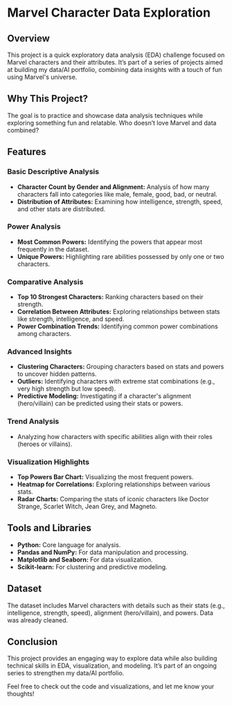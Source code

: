 # Marvel Character Data Exploration

## Overview
This project is a quick exploratory data analysis (EDA) challenge focused on Marvel characters and their attributes. It’s part of a series of projects aimed at building my data/AI portfolio, combining data insights with a touch of fun using Marvel's universe.

## Why This Project?  
The goal is to practice and showcase data analysis techniques while exploring something fun and relatable. Who doesn’t love Marvel and data combined?  


## Features
### Basic Descriptive Analysis
- **Character Count by Gender and Alignment:** Analysis of how many characters fall into categories like male, female, good, bad, or neutral.
- **Distribution of Attributes:** Examining how intelligence, strength, speed, and other stats are distributed.

### Power Analysis
- **Most Common Powers:** Identifying the powers that appear most frequently in the dataset.
- **Unique Powers:** Highlighting rare abilities possessed by only one or two characters.

### Comparative Analysis
- **Top 10 Strongest Characters:** Ranking characters based on their strength.
- **Correlation Between Attributes:** Exploring relationships between stats like strength, intelligence, and speed.
- **Power Combination Trends:** Identifying common power combinations among characters.

### Advanced Insights
- **Clustering Characters:** Grouping characters based on stats and powers to uncover hidden patterns.
- **Outliers:** Identifying characters with extreme stat combinations (e.g., very high strength but low speed).
- **Predictive Modeling:** Investigating if a character's alignment (hero/villain) can be predicted using their stats or powers.

### Trend Analysis
- Analyzing how characters with specific abilities align with their roles (heroes or villains).

### Visualization Highlights
- **Top Powers Bar Chart:** Visualizing the most frequent powers.
- **Heatmap for Correlations:** Exploring relationships between various stats.
- **Radar Charts:** Comparing the stats of iconic characters like Doctor Strange, Scarlet Witch, Jean Grey, and Magneto.

## Tools and Libraries
- **Python:** Core language for analysis.
- **Pandas and NumPy:** For data manipulation and processing.
- **Matplotlib and Seaborn:** For data visualization.
- **Scikit-learn:** For clustering and predictive modeling.

## Dataset
The dataset includes Marvel characters with details such as their stats (e.g., intelligence, strength, speed), alignment (hero/villain), and powers. Data was already cleaned.


## Conclusion
This project provides an engaging way to explore data while also building technical skills in EDA, visualization, and modeling. It’s part of an ongoing series to strengthen my data/AI portfolio.

Feel free to check out the code and visualizations, and let me know your thoughts!
